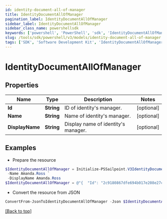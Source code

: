 ```yaml
---
id: identity-document-all-of-manager
title: IdentityDocumentAllOfManager
pagination_label: IdentityDocumentAllOfManager
sidebar_label: IdentityDocumentAllOfManager
sidebar_class_name: powershellsdk
keywords: ['powershell', 'PowerShell', 'sdk', 'IdentityDocumentAllOfManager', 'IdentityDocumentAllOfManager'] 
slug: /tools/sdk/powershell/v3/models/identity-document-all-of-manager
tags: ['SDK', 'Software Development Kit', 'IdentityDocumentAllOfManager', 'IdentityDocumentAllOfManager']
---
```



# IdentityDocumentAllOfManager

## Properties

Name | Type | Description | Notes
------------ | ------------- | ------------- | -------------
**Id** | **String** | ID of identity's manager. | [optional] 
**Name** | **String** | Name of identity's manager. | [optional] 
**DisplayName** | **String** | Display name of identity's manager. | [optional] 

## Examples

- Prepare the resource
```powershell
$IdentityDocumentAllOfManager = Initialize-PSSailpoint.V3IdentityDocumentAllOfManager  -Id 2c9180867dfe694b017e208e27c05799 `
 -Name Amanda.Ross `
 -DisplayName Amanda.Ross
$IdentityDocumentAllOfManager = @"{  "Id": "2c9180867dfe694b017e208e27c05799", "Name": "Amanda.Ross", "DisplayName": "Amanda.Ross" }"@
```

- Convert the resource from JSON
```powershell
ConvertFrom-JsonToIdentityDocumentAllOfManager -Json $IdentityDocumentAllOfManager
```


[[Back to top]](#) 

